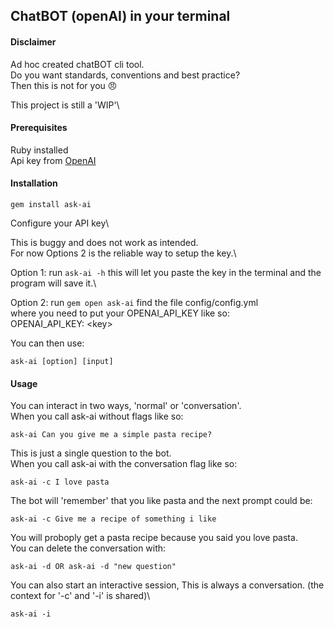 ## ChatBOT (openAI) in your terminal

#### Disclaimer
Ad hoc created chatBOT cli tool. \
Do you want standards, conventions and best practice? \
Then this is not for you :angry:

This project is still a 'WIP'\


#### Prerequisites
Ruby installed \
Api key from [OpenAI](https://platform.openai.com/overview)

#### Installation
```
gem install ask-ai
```

Configure your API key\

This is buggy and does not work as intended.\
For now Options 2 is the reliable way to setup the key.\

Option 1:
  run ``` ask-ai -h ``` this will let you paste the key in the terminal and the program will save it.\

Option 2:
  run ``` gem open ask-ai ``` find the file config/config.yml\
  where you need to put your OPENAI_API_KEY like so: \
OPENAI_API_KEY: \<key>

You can then use:
```
ask-ai [option] [input]
``` 

#### Usage

You can interact in two ways, 'normal' or 'conversation'. \
When you call ask-ai without flags like so:
```
ask-ai Can you give me a simple pasta recipe?
``` 
This is just a single question to the bot. \
When you call ask-ai with the conversation flag like so:
```
ask-ai -c I love pasta
```  
The bot will 'remember' that you like pasta and the next prompt could be:
```
ask-ai -c Give me a recipe of something i like
```
You will proboply get a pasta recipe because you said you love pasta. \
You can delete the conversation with:
```
ask-ai -d OR ask-ai -d "new question"
```

You can also start an interactive session, This is always a conversation. (the context for '-c' and '-i' is shared)\
```
ask-ai -i 
```



